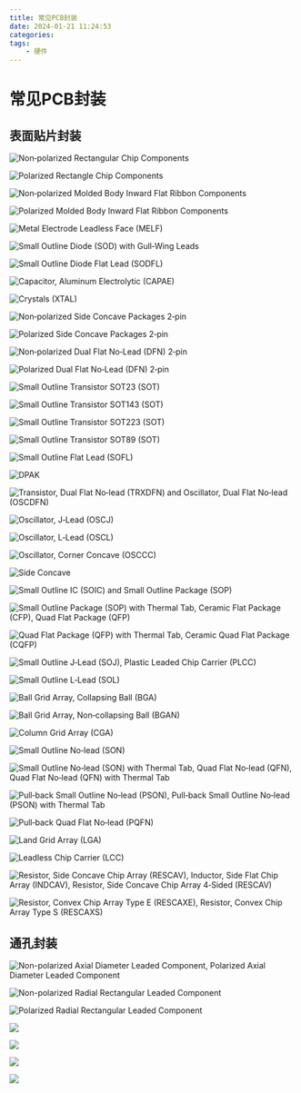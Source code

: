 ```yaml
---
title: 常见PCB封装
date: 2024-01-21 11:24:53
categories:
tags:
    - 硬件
---
```


# 常见PCB封装

## 表面贴片封装

![Non‐polarized Rectangular Chip Components](https://imgs.boringhex.top/blog/20240121232015.png)

<!-- more -->

![Polarized Rectangle Chip Components](https://imgs.boringhex.top/blog/20240121232102.png)

![Non‐polarized Molded Body Inward Flat Ribbon Components](https://imgs.boringhex.top/blog/20240121232202.png)

![Polarized Molded Body Inward Flat Ribbon Components](https://imgs.boringhex.top/blog/20240121232314.png)

![Metal Electrode Leadless Face (MELF)](https://imgs.boringhex.top/blog/20240121232616.png)

![Small Outline Diode (SOD) with Gull‐Wing Leads](https://imgs.boringhex.top/blog/20240121232658.png)

![Small Outline Diode Flat Lead (SODFL)](https://imgs.boringhex.top/blog/20240121232756.png)

![Capacitor, Aluminum Electrolytic (CAPAE)](https://imgs.boringhex.top/blog/20240121232835.png)

![Crystals (XTAL)](https://imgs.boringhex.top/blog/20240121232912.png)

![Non‐polarized Side Concave Packages 2‐pin](https://imgs.boringhex.top/blog/20240121233013.png)

![Polarized Side Concave Packages 2‐pin](https://imgs.boringhex.top/blog/20240121233050.png)

![Non‐polarized Dual Flat No‐Lead (DFN) 2‐pin](https://imgs.boringhex.top/blog/20240121233130.png)

![Polarized Dual Flat No‐Lead (DFN) 2‐pin](https://imgs.boringhex.top/blog/20240121233222.png)

![Small Outline Transistor SOT23 (SOT)](https://imgs.boringhex.top/blog/20240121233319.png)

![Small Outline Transistor SOT143 (SOT)](https://imgs.boringhex.top/blog/20240121233503.png)

![Small Outline Transistor SOT223 (SOT)](https://imgs.boringhex.top/blog/20240121233529.png)

![Small Outline Transistor SOT89 (SOT)](https://imgs.boringhex.top/blog/20240121233613.png)

![Small Outline Flat Lead (SOFL)](https://imgs.boringhex.top/blog/20240121233824.png)

![DPAK](https://imgs.boringhex.top/blog/20240121233900.png)

![Transistor, Dual Flat No‐lead (TRXDFN) and Oscillator, Dual Flat No‐lead (OSCDFN)](https://imgs.boringhex.top/blog/20240121233932.png)

![Oscillator, J‐Lead (OSCJ)](https://imgs.boringhex.top/blog/20240121234034.png)

![Oscillator, L‐Lead (OSCL)](https://imgs.boringhex.top/blog/20240121234113.png)

![Oscillator, Corner Concave (OSCCC)](https://imgs.boringhex.top/blog/20240121234146.png)

![Side Concave](https://imgs.boringhex.top/blog/20240121234227.png)

![Small Outline IC (SOIC) and Small Outline Package (SOP)](https://imgs.boringhex.top/blog/20240121234325.png)

![Small Outline Package (SOP) with Thermal Tab, Ceramic Flat Package (CFP), Quad Flat Package (QFP)](https://imgs.boringhex.top/blog/20240121234415.png)

![Quad Flat Package (QFP) with Thermal Tab, Ceramic Quad Flat Package (CQFP)](https://imgs.boringhex.top/blog/20240121234525.png)

![Small Outline J‐Lead (SOJ), Plastic Leaded Chip Carrier (PLCC)](https://imgs.boringhex.top/blog/20240121234618.png)

![Small Outline L‐Lead (SOL)](https://imgs.boringhex.top/blog/20240121234712.png)

![Ball Grid Array, Collapsing Ball (BGA)](https://imgs.boringhex.top/blog/20240121234746.png)

![Ball Grid Array, Non‐collapsing Ball (BGAN)](https://imgs.boringhex.top/blog/20240121234911.png)

![Column Grid Array (CGA)](https://imgs.boringhex.top/blog/20240121234959.png)

![Small Outline No‐lead (SON)](https://imgs.boringhex.top/blog/20240121235029.png)

![Small Outline No‐lead (SON) with Thermal Tab, Quad Flat No‐lead (QFN), Quad Flat No‐lead (QFN) with Thermal Tab](https://imgs.boringhex.top/blog/20240121235101.png)

![Pull‐back Small Outline No‐lead (PSON), Pull‐back Small Outline No‐lead (PSON) with Thermal Tab](https://imgs.boringhex.top/blog/20240121235157.png)

![Pull‐back Quad Flat No‐lead (PQFN)](https://imgs.boringhex.top/blog/20240121235237.png)

![Land Grid Array (LGA)](https://imgs.boringhex.top/blog/20240121235312.png)

![Leadless Chip Carrier (LCC)](https://imgs.boringhex.top/blog/20240121235411.png)

![Resistor, Side Concave Chip Array (RESCAV), Inductor, Side Flat Chip Array (INDCAV), Resistor, Side Concave Chip Array 4‐Sided (RESCAV)](https://imgs.boringhex.top/blog/20240121235445.png)

![Resistor, Convex Chip Array Type E (RESCAXE), Resistor, Convex Chip Array Type S (RESCAXS)](https://imgs.boringhex.top/blog/20240121235549.png)

## 通孔封装

![Non-polarized Axial Diameter Leaded Component, Polarized Axial Diameter Leaded Component](https://imgs.boringhex.top/blog/20240122000011.png)

![Non-polarized Radial Rectangular Leaded Component](https://imgs.boringhex.top/blog/20240122000100.png)

![Polarized Radial Rectangular Leaded Component](https://imgs.boringhex.top/blog/20240122000135.png)

![](https://imgs.boringhex.top/blog/20240122000341.png)

![](https://imgs.boringhex.top/blog/20240122000629.png)

![](https://imgs.boringhex.top/blog/20240122000720.png)

![](https://imgs.boringhex.top/blog/20240122000751.png)